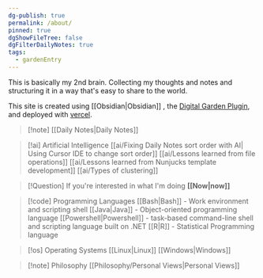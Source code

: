 ```yaml
---
dg-publish: true
permalink: /about/
pinned: true
dgShowFileTree: false
dgFilterDailyNotes: true
tags:
  - gardenEntry
---
```



This is basically my 2nd brain. Collecting my thoughts and notes and structuring it in a way that's easy to share to the world. 

This site is created using [[Obsidian\|Obsidian]] , the [Digital Garden Plugin](https://dg-docs.ole.dev/), and deployed with [vercel](https://vercel.com/). 


>[!note] [[Daily Notes\|Daily Notes]]

> [!ai] Artificial Intelligence
> [[ai/Fixing Daily Notes sort order with AI| Using Cursor IDE to change sort order]]
>[[ai/Lessons learned from file operations]]
>[[ai/Lessons learned from Nunjucks template development]]
>[[ai/Types of clustering]]

>[!Question] If you're interested in what I'm doing **[[Now\|now]]**

>[!code] Programming Languages
>[[Bash\|Bash]] - Work environment and scripting shell
>[[Java|Java]] - Object-oriented programming language
>[[Powershell\|Powershell]] -  task-based command-line shell and scripting language built on .NET
>[[R\|R]] - Statistical Programming language

>[!os] Operating Systems
> [[Linux\|Linux]]
> [[Windows\|Windows]]

>[!note] Philosophy
> [[Philosophy/Personal Views|Personal Views]]

